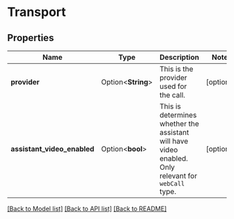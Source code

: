 # Transport

## Properties

Name | Type | Description | Notes
------------ | ------------- | ------------- | -------------
**provider** | Option<**String**> | This is the provider used for the call. | [optional]
**assistant_video_enabled** | Option<**bool**> | This is determines whether the assistant will have video enabled.  Only relevant for `webCall` type. | [optional]

[[Back to Model list]](../README.md#documentation-for-models) [[Back to API list]](../README.md#documentation-for-api-endpoints) [[Back to README]](../README.md)



